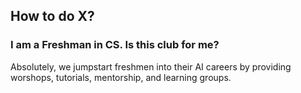 ## How to do X?

### I am a Freshman in CS. Is this club for me?
Absolutely, we jumpstart freshmen into their AI careers by providing worshops, tutorials, mentorship, and learning groups.
